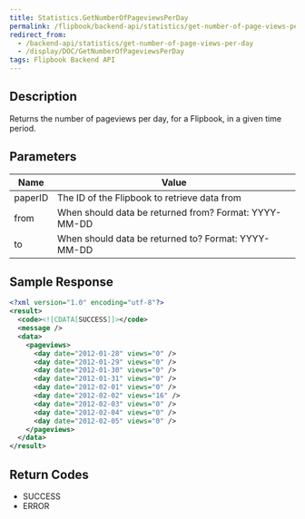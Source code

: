 ```yaml
---
title: Statistics.GetNumberOfPageviewsPerDay
permalink: /flipbook/backend-api/statistics/get-number-of-page-views-per-day
redirect_from:
  - /backend-api/statistics/get-number-of-page-views-per-day
  - /display/DOC/GetNumberOfPageviewsPerDay
tags: Flipbook Backend API
---
```


## Description

Returns the number of pageviews per day, for a Flipbook, in a given time period.

## Parameters

| Name    | Value
|---------|-------------------------------------------------------
| paperID | The ID of the Flipbook to retrieve data from
| from	  | When should data be returned from? Format: YYYY-MM-DD
| to 	  | When should data be returned to? Format: YYYY-MM-DD


## Sample Response
```xml
<?xml version="1.0" encoding="utf-8"?>
<result>
  <code><![CDATA[SUCCESS]]></code>
  <message />
  <data>
    <pageviews>
      <day date="2012-01-28" views="0" />
      <day date="2012-01-29" views="0" />
      <day date="2012-01-30" views="0" />
      <day date="2012-01-31" views="0" />
      <day date="2012-02-01" views="0" />
      <day date="2012-02-02" views="16" />
      <day date="2012-02-03" views="0" />
      <day date="2012-02-04" views="0" />
      <day date="2012-02-05" views="0" />
    </pageviews>
  </data>
</result>
```

## Return Codes

* SUCCESS
* ERROR